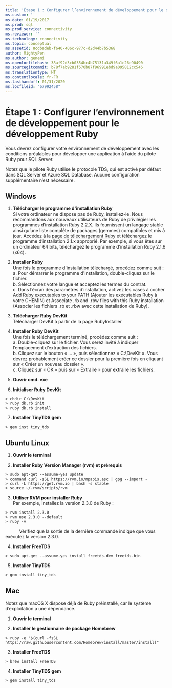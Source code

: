 ```yaml
---
title: 'Étape 1 : Configurer l’environnement de développement pour le développement Ruby | Microsoft Docs'
ms.custom: ''
ms.date: 01/19/2017
ms.prod: sql
ms.prod_service: connectivity
ms.reviewer: ''
ms.technology: connectivity
ms.topic: conceptual
ms.assetid: 8cdbadeb-f640-406c-977c-d2d44b7b5368
author: MightyPen
ms.author: genemi
ms.openlocfilehash: 38af92d3cb0354bc4b75131a349f6a1c26e90490
ms.sourcegitcommit: b78f7ab9281f570b87f96991ebd9a095812cc546
ms.translationtype: HT
ms.contentlocale: fr-FR
ms.lasthandoff: 01/31/2020
ms.locfileid: "67992458"
---
```

# <a name="step-1-configure-development-environment-for-ruby-development"></a>Étape 1 : Configurer l’environnement de développement pour le développement Ruby
Vous devrez configurer votre environnement de développement avec les conditions préalables pour développer une application à l’aide du pilote Ruby pour SQL Server.    
  
Notez que le pilote Ruby utilise le protocole TDS, qui est activé par défaut dans SQL Server et Azure SQL Database.  Aucune configuration supplémentaire n’est nécessaire.  
  
  
## <a name="windows"></a>Windows  
  
1.  **Télécharger le programme d'installation Ruby**  
Si votre ordinateur ne dispose pas de Ruby, installez-le. Nous recommandons aux nouveaux utilisateurs de Ruby de privilégier les programmes d’installation Ruby 2.2.X. Ils fournissent un langage stable ainsi qu’une liste complète de packages (gemmes) compatibles et mis à jour. Accédez à la [page de téléchargement Ruby](https://rubyinstaller.org/downloads/) et téléchargez le programme d’installation 2.1.x approprié. Par exemple, si vous êtes sur un ordinateur 64 bits, téléchargez le programme d’installation Ruby 2.1.6 (x64).   
  
2.  **Installer Ruby**  
Une fois le programme d'installation téléchargé, procédez comme suit :  
a. Pour démarrer le programme d'installation, double-cliquez sur le fichier.  
b. Sélectionnez votre langue et acceptez les termes du contrat.  
c.  Dans l’écran des paramètres d’installation, activez les cases à cocher Add Ruby executables to your PATH (Ajouter les exécutables Ruby à votre CHEMIN) et Associate .rb and .rbw files with this Ruby installation (Associer les fichiers .rb et .rbw avec cette installation de Ruby).  
  
3.  **Télécharger Ruby DevKit**  
Télécharger DevKit à partir de la page RubyInstaller  
  
4.  **Installer Ruby DevKit**  
Une fois le téléchargement terminé, procédez comme suit :  
a. Double-cliquez sur le fichier. Vous serez invité à indiquer l’emplacement d’extraction des fichiers.  
b. Cliquez sur le bouton « ... », puis sélectionnez « C:\DevKit ». Vous devrez probablement créer ce dossier pour la première fois en cliquant sur « Créer un nouveau dossier ».  
c. Cliquez sur « OK » puis sur « Extraire » pour extraire les fichiers.  
  
5. **Ouvrir cmd. exe**  
  
6. **Initialiser Ruby DevKit**  
```  
> chdir C:\DevKit  
> ruby dk.rb init  
> ruby dk.rb install  
```  
  
7.  **Installer TinyTDS gem**  
```  
> gem inst tiny_tds
```  
  
## <a name="ubuntu-linux"></a>Ubuntu Linux  
  
1. **Ouvrir le terminal**  
  
2. **Installer Ruby Version Manager (rvm) et prérequis**  
```  
> sudo apt-get --assume-yes update  
> command curl -sSL https://rvm.io/mpapis.asc | gpg --import -  
> curl -L https://get.rvm.io | bash -s stable  
> source ~/.rvm/scripts/rvm  
```  
   
3. **Utiliser RVM pour installer Ruby**  
Par exemple, installez la version 2.3.0 de Ruby :  
```  
> rvm install 2.3.0  
> rvm use 2.3.0 --default  
> ruby -v  
```  
&nbsp;&nbsp;&nbsp;&nbsp;&nbsp;&nbsp;&nbsp;&nbsp;&nbsp;&nbsp;&nbsp;Vérifiez que la sortie de la dernière commande indique que vous exécutez la version 2.3.0.  
  
4.  **Installer FreeTDS**  
```  
> sudo apt-get --assume-yes install freetds-dev freetds-bin  
```  
  
5.  **Installer TinyTDS**  
```  
> gem install tiny_tds  
```  
  
## <a name="mac"></a>Mac  
  
Notez que macOS X dispose déjà de Ruby préinstallé, car le système d’exploitation a une dépendance.    
  
1.  **Ouvrir le terminal**  
  
2. **Installer le gestionnaire de package Homebrew**  
```  
> ruby -e "$(curl -fsSL https://raw.githubusercontent.com/Homebrew/install/master/install)"  
```  
  
3.  **Installer FreeTDS**  
```  
> brew install FreeTDS  
```  
  
4.  **Installer TinyTDS gem**  
```  
> gem install tiny_tds  
```
